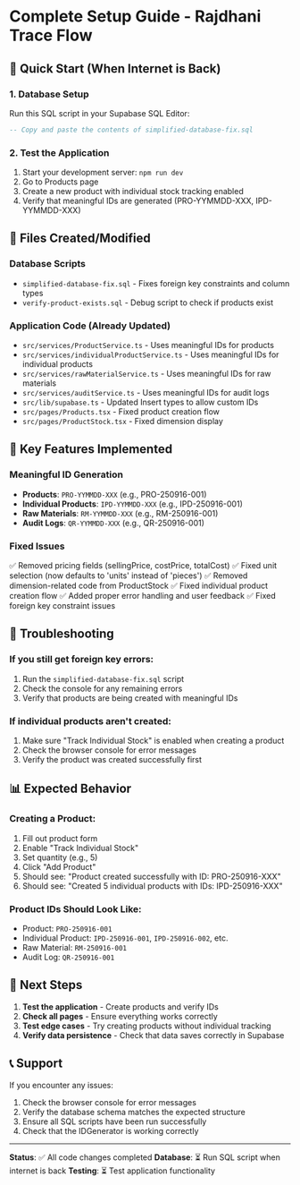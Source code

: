 # Complete Setup Guide - Rajdhani Trace Flow

## 🚀 Quick Start (When Internet is Back)

### 1. Database Setup
Run this SQL script in your Supabase SQL Editor:
```sql
-- Copy and paste the contents of simplified-database-fix.sql
```

### 2. Test the Application
1. Start your development server: `npm run dev`
2. Go to Products page
3. Create a new product with individual stock tracking enabled
4. Verify that meaningful IDs are generated (PRO-YYMMDD-XXX, IPD-YYMMDD-XXX)

## 📁 Files Created/Modified

### Database Scripts
- `simplified-database-fix.sql` - Fixes foreign key constraints and column types
- `verify-product-exists.sql` - Debug script to check if products exist

### Application Code (Already Updated)
- `src/services/ProductService.ts` - Uses meaningful IDs for products
- `src/services/individualProductService.ts` - Uses meaningful IDs for individual products  
- `src/services/rawMaterialService.ts` - Uses meaningful IDs for raw materials
- `src/services/auditService.ts` - Uses meaningful IDs for audit logs
- `src/lib/supabase.ts` - Updated Insert types to allow custom IDs
- `src/pages/Products.tsx` - Fixed product creation flow
- `src/pages/ProductStock.tsx` - Fixed dimension display

## 🔧 Key Features Implemented

### Meaningful ID Generation
- **Products**: `PRO-YYMMDD-XXX` (e.g., PRO-250916-001)
- **Individual Products**: `IPD-YYMMDD-XXX` (e.g., IPD-250916-001)  
- **Raw Materials**: `RM-YYMMDD-XXX` (e.g., RM-250916-001)
- **Audit Logs**: `QR-YYMMDD-XXX` (e.g., QR-250916-001)

### Fixed Issues
✅ Removed pricing fields (sellingPrice, costPrice, totalCost)
✅ Fixed unit selection (now defaults to 'units' instead of 'pieces')
✅ Removed dimension-related code from ProductStock
✅ Fixed individual product creation flow
✅ Added proper error handling and user feedback
✅ Fixed foreign key constraint issues

## 🐛 Troubleshooting

### If you still get foreign key errors:
1. Run the `simplified-database-fix.sql` script
2. Check the console for any remaining errors
3. Verify that products are being created with meaningful IDs

### If individual products aren't created:
1. Make sure "Track Individual Stock" is enabled when creating a product
2. Check the browser console for error messages
3. Verify the product was created successfully first

## 📊 Expected Behavior

### Creating a Product:
1. Fill out product form
2. Enable "Track Individual Stock" 
3. Set quantity (e.g., 5)
4. Click "Add Product"
5. Should see: "Product created successfully with ID: PRO-250916-XXX"
6. Should see: "Created 5 individual products with IDs: IPD-250916-XXX"

### Product IDs Should Look Like:
- Product: `PRO-250916-001`
- Individual Product: `IPD-250916-001`, `IPD-250916-002`, etc.
- Raw Material: `RM-250916-001`
- Audit Log: `QR-250916-001`

## 🎯 Next Steps

1. **Test the application** - Create products and verify IDs
2. **Check all pages** - Ensure everything works correctly
3. **Test edge cases** - Try creating products without individual tracking
4. **Verify data persistence** - Check that data saves correctly in Supabase

## 📞 Support

If you encounter any issues:
1. Check the browser console for error messages
2. Verify the database schema matches the expected structure
3. Ensure all SQL scripts have been run successfully
4. Check that the IDGenerator is working correctly

---

**Status**: ✅ All code changes completed
**Database**: ⏳ Run SQL script when internet is back
**Testing**: ⏳ Test application functionality
